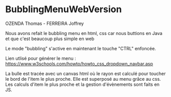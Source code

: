 # BubblingMenuWebVersion

OZENDA Thomas - FERREIRA Joffrey 

Nous avons refait le bubbling menu en html, css car nous buttions en Java et que c'est beaucoup plus simple en web

Le mode "bubbling" s'active en maintenant le touche "CTRL" enfoncée.

Lien utlisé pour générer le menu :
https://www.w3schools.com/howto/howto_css_dropdown_navbar.asp

La bulle est tracée avec un canvas html où le rayon est calculé pour toucher le bord de l'item le plus proche. Elle est superposé au menu grâce au css.
Les calculs d'item le plus proche et la gestion d'évènements sont faits en JS. 